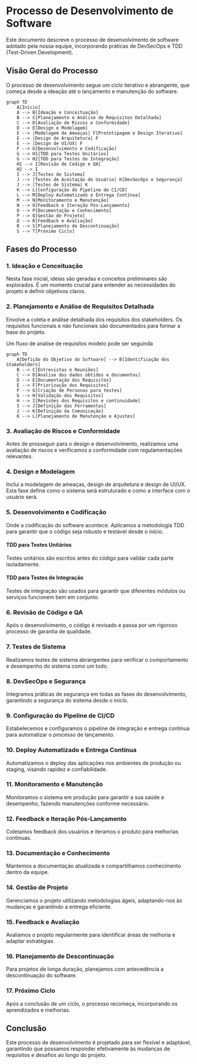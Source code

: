 # Processo de Desenvolvimento de Software

Este documento descreve o processo de desenvolvimento de software adotado pela nossa equipe, incorporando práticas de DevSecOps e TDD (Test-Driven Development).

## Visão Geral do Processo

O processo de desenvolvimento segue um ciclo iterativo e abrangente, que começa desde a ideação até o lançamento e manutenção do software.

```mermaid
graph TD
    A[Início]
    A --> B[Ideação e Conceituação]
    B --> C[Planejamento e Análise de Requisitos Detalhada]
    C --> D[Avaliação de Riscos e Conformidade]
    D --> E[Design e Modelagem]
    E --> |Modelagem de Ameaças| F[Prototipagem e Design Iterativo]
    E --> |Design de Arquitetura| F
    E --> |Design de UI/UX| F
    F --> G[Desenvolvimento e Codificação]
    G --> H1[TDD para Testes Unitários]
    G --> H2[TDD para Testes de Integração]
    H1 --> I[Revisão de Código e QA]
    H2 --> I
    I --> J[Testes de Sistema]
    J --> |Testes de Aceitação do Usuário| K[DevSecOps e Segurança]
    J --> |Testes de Sistema| K
    K --> L[Configuração do Pipeline de CI/CD]
    L --> M[Deploy Automatizado e Entrega Contínua]
    M --> N[Monitoramento e Manutenção]
    N --> O[Feedback e Iteração Pós-Lançamento]
    O --> P[Documentação e Conhecimento]
    P --> Q[Gestão de Projeto]
    Q --> R[Feedback e Avaliação]
    R --> S[Planejamento de Descontinuação]
    S --> T[Próximo Ciclo]
```

## Fases do Processo

### 1. Ideação e Conceituação
Nesta fase inicial, ideias são geradas e conceitos preliminares são explorados. É um momento crucial para entender as necessidades do projeto e definir objetivos claros.

### 2. Planejamento e Análise de Requisitos Detalhada
Envolve a coleta e análise detalhada dos requisitos dos stakeholders. Os requisitos funcionais e não funcionais são documentados para formar a base do projeto.

Um fluxo de analise de requisitos modelo pode ser seguinda

```mermaid
graph TD
    A[Defição do Objetivo do Software] --> B[Identificação dos Stakeholders]
    B --> C[Entrevistas e Reuniões]
    C --> D[Analise dos dados obtidos e documentos]
    D --> E[Documentação dos Requisitos]
    E --> F[Priorização dos Requisitos]
    F --> G[Criação de Personas para testes]
    G --> H[Validação dos Requisitos]
    H --> I[Revisões dos Requisitos e continuidade]
    I --> J[Definição das Ferramentas]
    J --> K[Definição da Comunicação]
    K --> L[Planejamento de Manutenção e Ajustes]
```

### 3. Avaliação de Riscos e Conformidade
Antes de prosseguir para o design e desenvolvimento, realizamos uma avaliação de riscos e verificamos a conformidade com regulamentações relevantes.

### 4. Design e Modelagem
Inclui a modelagem de ameaças, design de arquitetura e design de UI/UX. Esta fase define como o sistema será estruturado e como a interface com o usuário será.

### 5. Desenvolvimento e Codificação
Onde a codificação do software acontece. Aplicamos a metodologia TDD para garantir que o código seja robusto e testável desde o início.

#### TDD para Testes Unitários
Testes unitários são escritos antes do código para validar cada parte isoladamente.

#### TDD para Testes de Integração
Testes de integração são usados para garantir que diferentes módulos ou serviços funcionem bem em conjunto.

### 6. Revisão de Código e QA
Após o desenvolvimento, o código é revisado e passa por um rigoroso processo de garantia de qualidade.

### 7. Testes de Sistema
Realizamos testes de sistema abrangentes para verificar o comportamento e desempenho do sistema como um todo.

### 8. DevSecOps e Segurança
Integramos práticas de segurança em todas as fases do desenvolvimento, garantindo a segurança do sistema desde o início.

### 9. Configuração do Pipeline de CI/CD
Estabelecemos e configuramos o pipeline de integração e entrega contínua para automatizar o processo de lançamento.

### 10. Deploy Automatizado e Entrega Contínua
Automatizamos o deploy das aplicações nos ambientes de produção ou staging, visando rapidez e confiabilidade.

### 11. Monitoramento e Manutenção
Monitoramos o sistema em produção para garantir a sua saúde e desempenho, fazendo manutenções conforme necessário.

### 12. Feedback e Iteração Pós-Lançamento
Coletamos feedback dos usuários e iteramos o produto para melhorias contínuas.

### 13. Documentação e Conhecimento
Mantemos a documentação atualizada e compartilhamos conhecimento dentro da equipe.

### 14. Gestão de Projeto
Gerenciamos o projeto utilizando metodologias ágeis, adaptando-nos às mudanças e garantindo a entrega eficiente.

### 15. Feedback e Avaliação
Avaliamos o projeto regularmente para identificar áreas de melhoria e adaptar estratégias.

### 16. Planejamento de Descontinuação
Para projetos de longa duração, planejamos com antecedência a descontinuação do software.

### 17. Próximo Ciclo
Após a conclusão de um ciclo, o processo recomeça, incorporando os aprendizados e melhorias.

## Conclusão

Este processo de desenvolvimento é projetado para ser flexível e adaptável, garantindo que possamos responder efetivamente às mudanças de requisitos e desafios ao longo do projeto.
